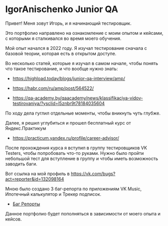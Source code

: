 # IgorAnischenko Junior QA

Привет! Меня зовут Игорь, и я начинающий тестировщик.

Это портфолио направлено на ознакомление с моим опытом и кейсами, с которыми я сталкивался во время моего обучения. 

Мой опыт начался в 2022 году. Я изучал тестирование сначала с базовой теории, которая есть в открытом доступе.

Во несколько статей, которые я изучал в самом начале, чтобы понять что такое тестирование, и что вообще нужно знать:

- https://highload.today/blogs/junior-qa-interview/amp/

- https://habr.com/ru/amp/post/564522/

- https://qa-academy.by/qaacademy/news/klassifikaciya-vidov-testirovaniya/?ysclid=l5znbr9t78184035604

По ходу дела гуглил отдельные моменты, чтобы вникнуть чуть глубже.

Далее, я решил углубиться и прошел бесплатный курс от Яндекс.Практикум 

- https://practicum.yandex.ru/profile/career-advisor/ 

После прохождения курса я вступил в группу тестировщиков VK Testers, чтобы попробовать что-то руками. Нужно было пройти небольшой тест для вступление в группу и чтобы иметь возможность заводить баги.

Вот ссылка на мой профиль в https://vk.com/bugs?act=reporter&id=132098164 

Мною было создано 3 баг-репорта по приложениям VK Music, Ипотечный калькулятор и Трекер подписок.

- [Баг Репорты](https://github.com/igor260689/bugreports/blob/main/README.md)


Данное портфолио будет пополняться в зависимости от моего опыта и кейсов.
